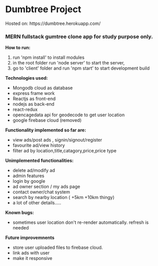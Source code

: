 <h1> Dumbtree Project </h1>
Hosted on: https://dumbtree.herokuapp.com/



<h3> MERN fullstack gumtree clone app for study purpose only. </h3>




**How to run:**

  1. run 'npm install' to install modules
  2. in the root folder run 'node server' to start the server, 
  3. go to 'client' folder and run 'npm start' to start development build




**Technologies used:**

 * Mongodb cloud as database
 * express frame work
 * Reactjs as front-end
 * nodejs as back-end
 * react-redux
 * opencagedata api for geodecode to get user location
 * google firebase cloud (removed)
  
  
  
  
**Functionality implemented so far are:**
 * view ads/post ads , signin/signout/register
 * favourite ad/view history
 * filter ad by location,title,catagory,price,price type





**Unimplemented functionalities:**
 * delete ad/modify ad
 * admin features
 * login by google
 * ad owner section / my ads page
 * contact owner/chat system
 * search by nearby location ( +5km +10km thingy)
 * a lot of other details.....
  
  
  
  
 **Known bugs:**
  * sometimes user location don't re-render automatically. refresh is needed
 
 
 
 **Future improvemnents**
  * store user uploaded files to firebase cloud. 
  * link ads with user
  * make it responsive
  

  



